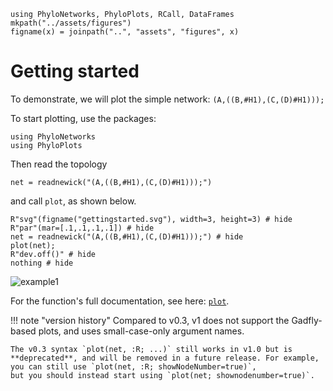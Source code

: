 ```@setup getting_started
using PhyloNetworks, PhyloPlots, RCall, DataFrames
mkpath("../assets/figures")
figname(x) = joinpath("..", "assets", "figures", x)
```

# Getting started

To demonstrate, we will plot the simple network: `(A,((B,#H1),(C,(D)#H1)));`

To start plotting, use the packages:

```@repl getting_started
using PhyloNetworks
using PhyloPlots
```
Then read the topology
```@repl getting_started
net = readnewick("(A,((B,#H1),(C,(D)#H1)));")
```
and call `plot`, as shown below.

```@example getting_started
R"svg"(figname("gettingstarted.svg"), width=3, height=3) # hide
R"par"(mar=[.1,.1,.1,.1]) # hide
net = readnewick("(A,((B,#H1),(C,(D)#H1)));") # hide
plot(net);
R"dev.off()" # hide
nothing # hide
```
![example1](../assets/figures/gettingstarted.svg)

For the function's full documentation, see here: [`plot`](@ref).

!!! note "version history"
    Compared to v0.3, v1 does not support the Gadfly-based plots,
    and uses small-case-only argument names.

    The v0.3 syntax `plot(net, :R; ...)` still works in v1.0 but is
    **deprecated**, and will be removed in a future release. For example,
    you can still use `plot(net, :R; showNodeNumber=true)`,
    but you should instead start using `plot(net; shownodenumber=true)`.
